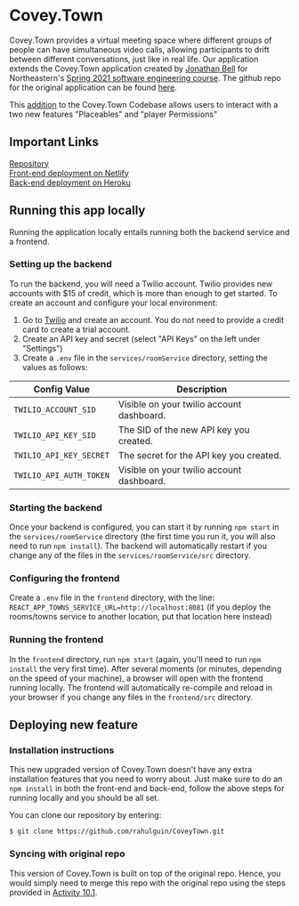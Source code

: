 # Covey.Town

Covey.Town provides a virtual meeting space where different groups of people can have simultaneous video calls, allowing participants to drift between different conversations, just like in real life. Our application extends the Covey.Town application created by [Jonathan Bell](https://github.com/jon-bell) for Northeastern's [Spring 2021 software engineering course](https://neu-se.github.io/CS4530-CS5500-Spring-2021/). The github repo for the original application can be found [here](https://github.com/neu-se/covey.town).  

This [addition](FEATURES.md) to the Covey.Town Codebase allows users to interact with a two new features "Placeables" and "player Permissions"

## Important Links

[Repository](https://github.com/rahulguin/CoveyTown) <br />
[Front-end deployment on Netlify](https://coveyplace.netlify.app/)<br />
[Back-end deployment on Heroku](https://covey-town-team40.herokuapp.com/)<br />

## Running this app locally

Running the application locally entails running both the backend service and a frontend.

### Setting up the backend

To run the backend, you will need a Twilio account. Twilio provides new accounts with $15 of credit, which is more than enough to get started.
To create an account and configure your local environment:

1. Go to [Twilio](https://www.twilio.com/) and create an account. You do not need to provide a credit card to create a trial account.
2. Create an API key and secret (select "API Keys" on the left under "Settings")
3. Create a `.env` file in the `services/roomService` directory, setting the values as follows:

| Config Value            | Description                               |
| ----------------------- | ----------------------------------------- |
| `TWILIO_ACCOUNT_SID`    | Visible on your twilio account dashboard. |
| `TWILIO_API_KEY_SID`    | The SID of the new API key you created.   |
| `TWILIO_API_KEY_SECRET` | The secret for the API key you created.   |
| `TWILIO_API_AUTH_TOKEN` | Visible on your twilio account dashboard. |

### Starting the backend

Once your backend is configured, you can start it by running `npm start` in the `services/roomService` directory (the first time you run it, you will also need to run `npm install`).
The backend will automatically restart if you change any of the files in the `services/roomService/src` directory.

### Configuring the frontend

Create a `.env` file in the `frontend` directory, with the line: `REACT_APP_TOWNS_SERVICE_URL=http://localhost:8081` (if you deploy the rooms/towns service to another location, put that location here instead)

### Running the frontend

In the `frontend` directory, run `npm start` (again, you'll need to run `npm install` the very first time). After several moments (or minutes, depending on the speed of your machine), a browser will open with the frontend running locally.
The frontend will automatically re-compile and reload in your browser if you change any files in the `frontend/src` directory.

## Deploying new feature

### Installation instructions

This new upgraded version of Covey.Town doesn't have any extra installation features that you need to worry about. Just make sure to do an `npm install` in both the front-end and back-end, follow the above steps for running locally and you should be all set.

You can clone our repository by entering:

`$ git clone https://github.com/rahulguin/CoveyTown.git`


### Syncing with original repo

This version of Covey.Town is built on top of the original repo. Hence, you would simply need to merge this repo with the original repo using the steps provided in [Activity 10.1](https://neu-se.github.io/CS4530-CS5500-Spring-2021/Activities/continuous-development).
